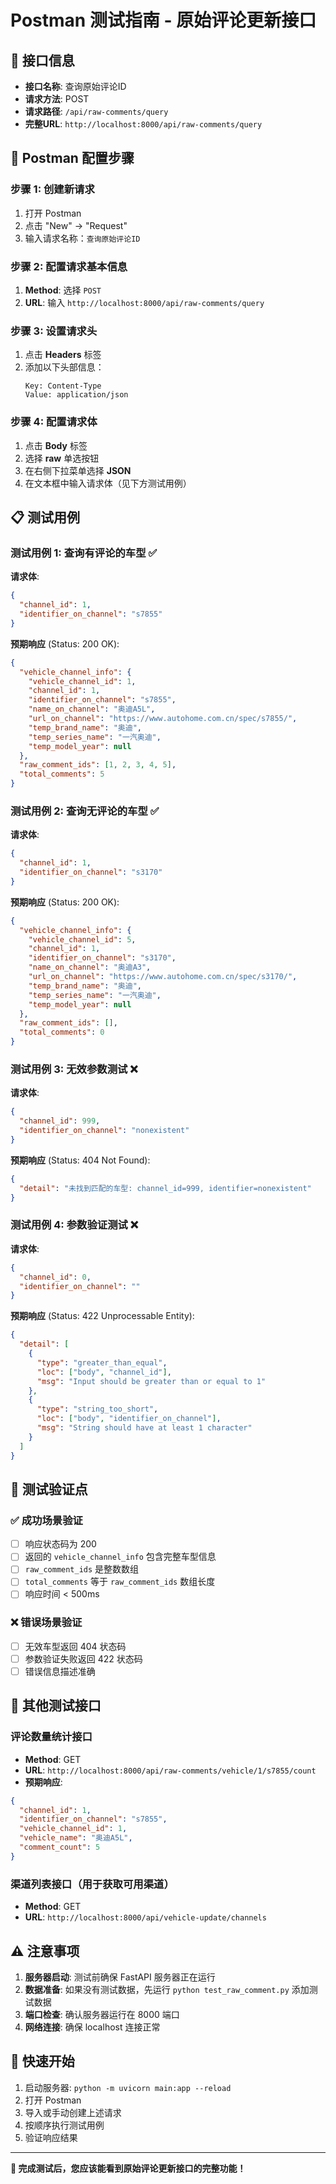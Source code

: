 # Postman 测试指南 - 原始评论更新接口

## 🎯 接口信息

- **接口名称**: 查询原始评论ID
- **请求方法**: POST
- **请求路径**: `/api/raw-comments/query`
- **完整URL**: `http://localhost:8000/api/raw-comments/query`

## 🔧 Postman 配置步骤

### 步骤 1: 创建新请求
1. 打开 Postman
2. 点击 "New" → "Request"
3. 输入请求名称：`查询原始评论ID`

### 步骤 2: 配置请求基本信息
1. **Method**: 选择 `POST`
2. **URL**: 输入 `http://localhost:8000/api/raw-comments/query`

### 步骤 3: 设置请求头
1. 点击 **Headers** 标签
2. 添加以下头部信息：
   ```
   Key: Content-Type
   Value: application/json
   ```

### 步骤 4: 配置请求体
1. 点击 **Body** 标签
2. 选择 **raw** 单选按钮
3. 在右侧下拉菜单选择 **JSON**
4. 在文本框中输入请求体（见下方测试用例）

## 📋 测试用例

### 测试用例 1: 查询有评论的车型 ✅
**请求体**:
```json
{
  "channel_id": 1,
  "identifier_on_channel": "s7855"
}
```

**预期响应** (Status: 200 OK):
```json
{
  "vehicle_channel_info": {
    "vehicle_channel_id": 1,
    "channel_id": 1,
    "identifier_on_channel": "s7855",
    "name_on_channel": "奥迪A5L",
    "url_on_channel": "https://www.autohome.com.cn/spec/s7855/",
    "temp_brand_name": "奥迪",
    "temp_series_name": "一汽奥迪",
    "temp_model_year": null
  },
  "raw_comment_ids": [1, 2, 3, 4, 5],
  "total_comments": 5
}
```

### 测试用例 2: 查询无评论的车型 ✅
**请求体**:
```json
{
  "channel_id": 1,
  "identifier_on_channel": "s3170"
}
```

**预期响应** (Status: 200 OK):
```json
{
  "vehicle_channel_info": {
    "vehicle_channel_id": 5,
    "channel_id": 1,
    "identifier_on_channel": "s3170",
    "name_on_channel": "奥迪A3",
    "url_on_channel": "https://www.autohome.com.cn/spec/s3170/",
    "temp_brand_name": "奥迪",
    "temp_series_name": "一汽奥迪",
    "temp_model_year": null
  },
  "raw_comment_ids": [],
  "total_comments": 0
}
```

### 测试用例 3: 无效参数测试 ❌
**请求体**:
```json
{
  "channel_id": 999,
  "identifier_on_channel": "nonexistent"
}
```

**预期响应** (Status: 404 Not Found):
```json
{
  "detail": "未找到匹配的车型: channel_id=999, identifier=nonexistent"
}
```

### 测试用例 4: 参数验证测试 ❌
**请求体**:
```json
{
  "channel_id": 0,
  "identifier_on_channel": ""
}
```

**预期响应** (Status: 422 Unprocessable Entity):
```json
{
  "detail": [
    {
      "type": "greater_than_equal",
      "loc": ["body", "channel_id"],
      "msg": "Input should be greater than or equal to 1"
    },
    {
      "type": "string_too_short",
      "loc": ["body", "identifier_on_channel"], 
      "msg": "String should have at least 1 character"
    }
  ]
}
```

## 🧪 测试验证点

### ✅ 成功场景验证
- [ ] 响应状态码为 200
- [ ] 返回的 `vehicle_channel_info` 包含完整车型信息
- [ ] `raw_comment_ids` 是整数数组
- [ ] `total_comments` 等于 `raw_comment_ids` 数组长度
- [ ] 响应时间 < 500ms

### ❌ 错误场景验证
- [ ] 无效车型返回 404 状态码
- [ ] 参数验证失败返回 422 状态码
- [ ] 错误信息描述准确

## 🔄 其他测试接口

### 评论数量统计接口
- **Method**: GET
- **URL**: `http://localhost:8000/api/raw-comments/vehicle/1/s7855/count`
- **预期响应**:
```json
{
  "channel_id": 1,
  "identifier_on_channel": "s7855",
  "vehicle_channel_id": 1,
  "vehicle_name": "奥迪A5L",
  "comment_count": 5
}
```

### 渠道列表接口（用于获取可用渠道）
- **Method**: GET  
- **URL**: `http://localhost:8000/api/vehicle-update/channels`

## ⚠️ 注意事项

1. **服务器启动**: 测试前确保 FastAPI 服务器正在运行
2. **数据准备**: 如果没有测试数据，先运行 `python test_raw_comment.py` 添加测试数据
3. **端口检查**: 确认服务器运行在 8000 端口
4. **网络连接**: 确保 localhost 连接正常

## 🚀 快速开始

1. 启动服务器: `python -m uvicorn main:app --reload`
2. 打开 Postman
3. 导入或手动创建上述请求
4. 按顺序执行测试用例
5. 验证响应结果

---

**🎉 完成测试后，您应该能看到原始评论更新接口的完整功能！** 